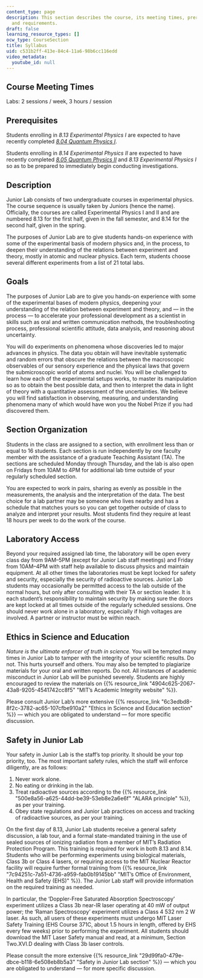 ```yaml
---
content_type: page
description: This section describes the course, its meeting times, prerequisites,
  and requirements.
draft: false
learning_resource_types: []
ocw_type: CourseSection
title: Syllabus
uid: c531b2ff-413e-84c4-11a6-98b6cc116edd
video_metadata:
  youtube_id: null
---
```

## Course Meeting Times

Labs: 2 sessions / week, 3 hours / session

## Prerequisites

Students enrolling in *8.13 Experimental Physics I* are expected to have recently completed [*8.04* *Quantum Physics I*](/courses/8-04-quantum-physics-i-spring-2016).

Students enrolling in *8.14 Experimental Physics II* are expected to have recently completed [*8.05* *Quantum Physics II*](/courses/8-05-quantum-physics-ii-fall-2013) and *8.13 Experimental Physics I* so as to be prepared to immediately begin conducting investigations. 

## Description

Junior Lab consists of two undergraduate courses in experimental physics. The course sequence is usually taken by Juniors (hence the name). Officially, the courses are called Experimental Physics I and II and are numbered 8.13 for the first half, given in the fall semester, and 8.14 for the second half, given in the spring.

The purposes of Junior Lab are to give students hands-on experience with some of the experimental basis of modern physics and, in the process, to deepen their understanding of the relations between experiment and theory, mostly in atomic and nuclear physics. Each term, students choose several different experiments from a list of 21 total labs.

## Goals

The purposes of Junior Lab are to give you hands-on experience with some of the experimental bases of modern physics, deepening your understanding of the relation between experiment and theory, and — in the process — to accelerate your professional development as a scientist in skills such as oral and written communication methods, the troubleshooting process, professional scientific attitude, data analysis, and reasoning about uncertainty.

You will do experiments on phenomena whose discoveries led to major advances in physics. The data you obtain will have inevitable systematic and random errors that obscure the relations between the macroscopic observables of our sensory experience and the physical laws that govern the submicroscopic world of atoms and nuclei. You will be challenged to learn how each of the experimental setups works, to master its manipulation so as to obtain the best possible data, and then to interpret the data in light of theory with a quantitative assessment of the uncertainties. We believe you will find satisfaction in observing, measuring, and understanding phenomena many of which would have won you the Nobel Prize if you had discovered them.

## Section Organization

Students in the class are assigned to a section, with enrollment less than or equal to 16 students. Each section is run independently by one faculty member with the assistance of a graduate Teaching Assistant (TA). The sections are scheduled Monday through Thursday, and the lab is also open on Fridays from 10AM to 4PM for additional lab time outside of your regularly scheduled section.

You are expected to work in pairs, sharing as evenly as possible in the measurements, the analysis and the interpretation of the data. The best choice for a lab partner may be someone who lives nearby and has a schedule that matches yours so you can get together outside of class to analyze and interpret your results. Most students find they require at least 18 hours per week to do the work of the course.

## Laboratory Access

Beyond your required assigned lab time, the laboratory will be open every class day from 9AM–5PM (except for Junior Lab staff meetings) and Friday from 10AM–4PM with staff help available to discuss physics and maintain equipment. At all other times the laboratories must be kept locked for safety and security, especially the security of radioactive sources. Junior Lab students may occasionally be permitted access to the lab outside of the normal hours, but only after consulting with their TA or section leader. It is each student’s responsibility to maintain security by making sure the doors are kept locked at all times outside of the regularly scheduled sessions. One should never work alone in a laboratory, especially if high voltages are involved. A partner or instructor must be within reach.

## Ethics in Science and Education

*Nature is the ultimate enforcer of truth in science.* You will be tempted many times in Junior Lab to tamper with the integrity of your scientific results. Do not. This hurts yourself and others. You may also be tempted to plagiarize materials for your oral and written reports. Do not. All instances of academic misconduct in Junior Lab will be punished severely. Students are highly encouraged to review the materials on {{% resource_link "4904c625-2067-43a8-9205-4541742cc8f5" "MIT’s Academic Integrity website" %}}.

Please consult Junior Lab’s more extensive {{% resource_link "6c3edbd8-8f2c-3782-ac65-107cfbe910a2" "Ethics in Science and Education section" %}} — which you are obligated to understand — for more specific discussion.

## Safety in Junior Lab

Your safety in Junior Lab is the staff’s top priority. It should be your top priority, too. The most important safety rules, which the staff will enforce diligently, are as follows:

1. Never work alone.
2. No eating or drinking in the lab.
3. Treat radioactive sources according to the {{% resource_link "500e8a56-a625-44dd-be39-53eb8e2a6e6f" "ALARA principle" %}}, as per your training.
4. Obey state regulations and Junior Lab practices on access and tracking of radioactive sources, as per your training.

On the first day of 8.13, Junior Lab students receive a general safety discussion, a lab tour, and a formal state-mandated training in the use of sealed sources of ionizing radiation from a member of MIT’s Radiation Protection Program. This training is required for work in both 8.13 and 8.14. Students who will be performing experiments using biological materials, Class 3b or Class 4 lasers, or requiring access to the MIT Nuclear Reactor facility will require further formal training from {{% resource_link "7c94251c-7a51-4736-a959-fab0b19145bb" "MIT’s Office of Environment, Health and Safety (EHS)" %}}. The Junior Lab staff will provide information on the required training as needed.

In particular, the ‘Doppler-Free Saturated Absorption Spectroscopy’ experiment utilizes a Class 3b near-IR laser operating at 40 mW of output power; the ‘Raman Spectroscopy’ experiment utilizes a Class 4 532 nm 2 W laser. As such, all users of these experiments must undergo MIT Laser Safety Training (EHS Course 371C, about 1.5 hours in length, offered by EHS every few weeks) prior to performing the experiment. All students should download the MIT Laser Safety manual and read, at a minimum, Section Two.XVI.D dealing with Class 3b laser controls.

Please consult the more extensive {{% resource_link "29d99fa0-479e-dbce-b118-6e508eb8b5a3" "Safety in Junior Lab section" %}} — which you are obligated to understand — for more specific discussion.
